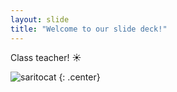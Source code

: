 ```yaml
---
layout: slide
title: "Welcome to our slide deck!"
---
```


Class teacher! ☀️

![saritocat](https://octodex.github.com/images/saritocat.png)
{: .center}
